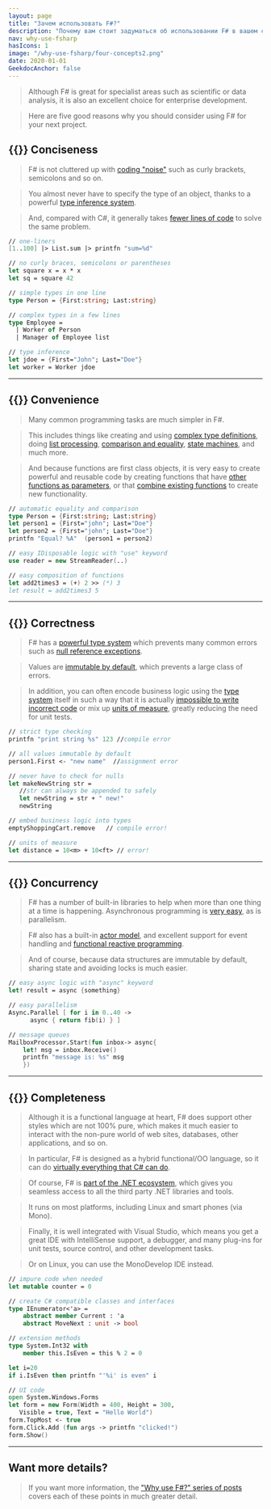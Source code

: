 ```yaml
---
layout: page
title: "Зачем использовать F#?"
description: "Почему вам стоит задуматься об использовании F# в вашем следующем проекте"
nav: why-use-fsharp
hasIcons: 1
image: "/why-use-fsharp/four-concepts2.png"
date: 2020-01-01
GeekdocAnchor: false
---
```


>Although F# is great for specialist areas such as scientific or data analysis, it is also an excellent choice for enterprise development.
<!-- Подстрочный перевод будет здесь. -->
>Here are five good reasons why you should consider using F# for  your next project.
<!-- Подстрочный перевод будет здесь. -->

## {{<glyphicon glyphicons_030_pencil>}}&nbsp;Conciseness

>F# is not cluttered up with [coding "noise"](/posts/fvsc-sum-of-squares/) such as curly brackets, semicolons and so on.
<!-- Подстрочный перевод будет здесь. -->

>You almost never have to specify the type of an object, thanks to a powerful [type inference system](/posts/conciseness-type-inference/).
<!-- Подстрочный перевод будет здесь. -->

>And, compared with C#, it generally takes [fewer lines of code](/posts/fvsc-download/) to solve the same problem.
<!-- Подстрочный перевод будет здесь. -->

```fsharp
// one-liners
[1..100] |> List.sum |> printfn "sum=%d"

// no curly braces, semicolons or parentheses
let square x = x * x
let sq = square 42

// simple types in one line
type Person = {First:string; Last:string}

// complex types in a few lines
type Employee =
  | Worker of Person
  | Manager of Employee list

// type inference
let jdoe = {First="John"; Last="Doe"}
let worker = Worker jdoe
```

----

## {{<glyphicon glyphicons_343_thumbs_up>}}&nbsp;Convenience

>Many common programming tasks are much simpler in F#.
<!-- Подстрочный перевод будет здесь. -->

>This includes things like creating and using [complex type definitions](/posts/conciseness-type-definitions/), doing [list processing](/posts/conciseness-extracting-boilerplate/), [comparison and equality](/posts/convenience-types/), [state machines](/posts/designing-with-types-representing-states/), and much more.
<!-- Подстрочный перевод будет здесь. -->

>And because functions are first class objects, it is very easy to create powerful and reusable code by creating functions that have [other functions as parameters](/posts/conciseness-extracting-boilerplate/), or that [combine existing functions](/posts/conciseness-functions-as-building-blocks/) to create new functionality.
<!-- Подстрочный перевод будет здесь. -->


```fsharp
// automatic equality and comparison
type Person = {First:string; Last:string}
let person1 = {First="john"; Last="Doe"}
let person2 = {First="john"; Last="Doe"}
printfn "Equal? %A"  (person1 = person2)

// easy IDisposable logic with "use" keyword
use reader = new StreamReader(..)

// easy composition of functions
let add2times3 = (+) 2 >> (*) 3
let result = add2times3 5
```

----

## {{<glyphicon glyphicons_150_check>}}&nbsp;Correctness


>F# has a [powerful type system](/posts/correctness-type-checking/) which prevents many common errors such as [null reference exceptions](/posts/the-option-type/#option-is-not-null).
<!-- Подстрочный перевод будет здесь. -->

>Values are [immutable by default](/posts/correctness-immutability/), which prevents a large class of errors.
<!-- Подстрочный перевод будет здесь. -->

>In addition, you can often encode business logic using the [type system](/posts/correctness-exhaustive-pattern-matching/) itself in such a way that it is actually [impossible to write incorrect code](/posts/designing-for-correctness/) or mix up [units of measure](/posts/units-of-measure/), greatly reducing the need for unit tests.
<!-- Подстрочный перевод будет здесь. -->


```fsharp
// strict type checking
printfn "print string %s" 123 //compile error

// all values immutable by default
person1.First <- "new name"  //assignment error

// never have to check for nulls
let makeNewString str =
   //str can always be appended to safely
   let newString = str + " new!"
   newString

// embed business logic into types
emptyShoppingCart.remove   // compile error!

// units of measure
let distance = 10<m> + 10<ft> // error!
```

----


## {{<glyphicon glyphicons_054_clock>}}&nbsp;Concurrency


>F# has a number of built-in libraries to help when more than one thing at a time is happening. Asynchronous programming is [very easy](/posts/concurrency-async-and-parallel/), as is parallelism.
<!-- Подстрочный перевод будет здесь. -->
>F# also has a built-in [actor model](/posts/concurrency-actor-model/), and excellent support for event handling and [functional reactive programming](/posts/concurrency-reactive/).
<!-- Подстрочный перевод будет здесь. -->

>And of course, because data structures are immutable by default, sharing state and avoiding locks is much easier.
<!-- Подстрочный перевод будет здесь. -->


```fsharp
// easy async logic with "async" keyword
let! result = async {something}

// easy parallelism
Async.Parallel [ for i in 0..40 ->
      async { return fib(i) } ]

// message queues
MailboxProcessor.Start(fun inbox-> async{
    let! msg = inbox.Receive()
    printfn "message is: %s" msg
    })
```

----

## {{<glyphicon glyphicons_280_settings>}}&nbsp;Completeness


>Although it is a functional language at heart, F# does support other styles which are not 100% pure, which makes it much easier to interact with the non-pure world of web sites, databases, other applications, and so on.
<!-- Подстрочный перевод будет здесь. -->
>In particular, F# is designed as a hybrid functional/OO language, so it can do [virtually everything that C# can do](/posts/completeness-anything-csharp-can-do/).
<!-- Подстрочный перевод будет здесь. -->

>Of course, F# is [part of the .NET ecosystem](/posts/completeness-seamless-dotnet-interop/), which gives you seamless access to all the third party .NET libraries and tools.
<!-- Подстрочный перевод будет здесь. -->
>It runs on most platforms, including Linux and smart phones (via Mono).
<!-- Подстрочный перевод будет здесь. -->

>Finally, it is well integrated with Visual Studio, which means you get a great IDE with IntelliSense support, a debugger, and many plug-ins for unit tests, source control, and other development tasks.
<!-- Подстрочный перевод будет здесь. -->
>Or on Linux, you can use the MonoDevelop IDE instead.
<!-- Подстрочный перевод будет здесь. -->


```fsharp
// impure code when needed
let mutable counter = 0

// create C# compatible classes and interfaces
type IEnumerator<'a> =
    abstract member Current : 'a
    abstract MoveNext : unit -> bool

// extension methods
type System.Int32 with
    member this.IsEven = this % 2 = 0

let i=20
if i.IsEven then printfn "'%i' is even" i

// UI code
open System.Windows.Forms
let form = new Form(Width = 400, Height = 300,
   Visible = true, Text = "Hello World")
form.TopMost <- true
form.Click.Add (fun args -> printfn "clicked!")
form.Show()
```

----

## Want more details?

>If you want more information, the ["Why use F#?" series of posts](/series/why-use-fsharp/) covers each of these points in much greater detail.
<!-- Подстрочный перевод будет здесь. -->

